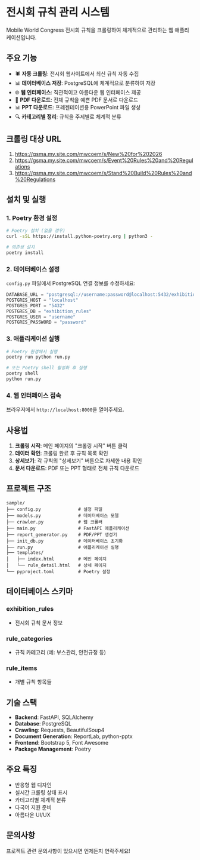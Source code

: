 # 전시회 규칙 관리 시스템

Mobile World Congress 전시회 규칙을 크롤링하여 체계적으로 관리하는 웹 애플리케이션입니다.

## 주요 기능

- 🕷️ **자동 크롤링**: 전시회 웹사이트에서 최신 규칙 자동 수집
- 📊 **데이터베이스 저장**: PostgreSQL에 체계적으로 분류하여 저장
- 🌐 **웹 인터페이스**: 직관적이고 아름다운 웹 인터페이스 제공
- 📄 **PDF 다운로드**: 전체 규칙을 예쁜 PDF 문서로 다운로드
- 📊 **PPT 다운로드**: 프레젠테이션용 PowerPoint 파일 생성
- 🔍 **카테고리별 정리**: 규칙을 주제별로 체계적 분류

## 크롤링 대상 URL

1. https://gsma.my.site.com/mwcoem/s/New%20for%202026
2. https://gsma.my.site.com/mwcoem/s/Event%20Rules%20and%20Regulations
3. https://gsma.my.site.com/mwcoem/s/Stand%20Build%20Rules%20and%20Regulations

## 설치 및 실행

### 1. Poetry 환경 설정

```bash
# Poetry 설치 (없을 경우)
curl -sSL https://install.python-poetry.org | python3 -

# 의존성 설치
poetry install
```

### 2. 데이터베이스 설정

`config.py` 파일에서 PostgreSQL 연결 정보를 수정하세요:

```python
DATABASE_URL = "postgresql://username:password@localhost:5432/exhibition_rules"
POSTGRES_HOST = "localhost"
POSTGRES_PORT = "5432"
POSTGRES_DB = "exhibition_rules"
POSTGRES_USER = "username"
POSTGRES_PASSWORD = "password"
```

### 3. 애플리케이션 실행

```bash
# Poetry 환경에서 실행
poetry run python run.py

# 또는 Poetry shell 활성화 후 실행
poetry shell
python run.py
```

### 4. 웹 인터페이스 접속

브라우저에서 `http://localhost:8000`을 열어주세요.

## 사용법

1. **크롤링 시작**: 메인 페이지의 "크롤링 시작" 버튼 클릭
2. **데이터 확인**: 크롤링 완료 후 규칙 목록 확인
3. **상세보기**: 각 규칙의 "상세보기" 버튼으로 자세한 내용 확인
4. **문서 다운로드**: PDF 또는 PPT 형태로 전체 규칙 다운로드

## 프로젝트 구조

```
sample/
├── config.py              # 설정 파일
├── models.py              # 데이터베이스 모델
├── crawler.py             # 웹 크롤러
├── main.py                # FastAPI 애플리케이션
├── report_generator.py    # PDF/PPT 생성기
├── init_db.py             # 데이터베이스 초기화
├── run.py                 # 애플리케이션 실행
├── templates/
│   ├── index.html         # 메인 페이지
│   └── rule_detail.html   # 상세 페이지
└── pyproject.toml         # Poetry 설정
```

## 데이터베이스 스키마

### exhibition_rules

- 전시회 규칙 문서 정보

### rule_categories

- 규칙 카테고리 (예: 부스관리, 안전규정 등)

### rule_items

- 개별 규칙 항목들

## 기술 스택

- **Backend**: FastAPI, SQLAlchemy
- **Database**: PostgreSQL
- **Crawling**: Requests, BeautifulSoup4
- **Document Generation**: ReportLab, python-pptx
- **Frontend**: Bootstrap 5, Font Awesome
- **Package Management**: Poetry

## 주요 특징

- 반응형 웹 디자인
- 실시간 크롤링 상태 표시
- 카테고리별 체계적 분류
- 다국어 지원 준비
- 아름다운 UI/UX

## 문의사항

프로젝트 관련 문의사항이 있으시면 언제든지 연락주세요!
